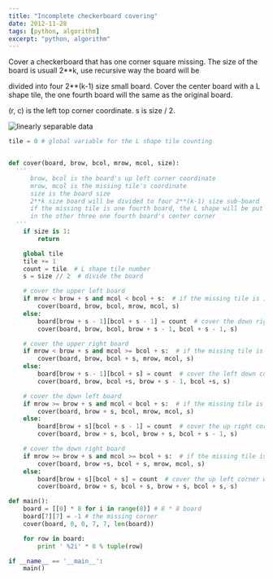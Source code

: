 ```yaml
---
title: "Incomplete checkerboard covering"
date: 2012-11-28
tags: [python, algorithm]
excerpt: "python, algorithm"
---
```


Cover a checkerboard that has one corner square missing. The size of the board is usuall 2**k, use recursive way the board will be

divided into four 2**(k-1) size small board. Cover the center board with a L shape tile, the one fourth board will the same as the original board.

(r, c) is the left top corner coordinate. s is size / 2.

<img src="{{ site.url }}{{ site.baseurl }}/images/old/checker_board.jpg" alt="linearly separable data">

```python
tile = 0 # global variable for the L shape tile counting


def cover(board, brow, bcol, mrow, mcol, size):
  '''
      brow, bcol is the board's up left corner coordinate
      mrow, mcol is the missing tile's coordinate
      size is the board size
      2**k size board will be divided to four 2**(k-1) size sub-board
      if the missing tile is one fourth board, the L shape will be put
      in the other three one fourth board's center corner
  '''
    if size is 1:
        return

    global tile
    tile += 1
    count = tile  # L shape tile number
    s = size // 2  # divide the board

    # cover the upper left board
    if mrow < brow + s and mcol < bcol + s:  # if the missing tile is in this square
        cover(board, brow, bcol, mrow, mcol, s)
    else:
        board[brow + s - 1][bcol + s - 1] = count  # cover the down right corner with L shape
        cover(board, brow, bcol, brow + s - 1, bcol + s - 1, s)

    # cover the upper right board
    if mrow < brow + s and mcol >= bcol + s:  # if the missing tile is in this square
        cover(board, brow, bcol + s, mrow, mcol, s)
    else:
        board[brow + s - 1][bcol + s] = count  # cover the left down corner with L shape
        cover(board, brow, bcol +s, brow + s - 1, bcol +s, s)

    # cover the down left board
    if mrow >= brow + s and mcol < bcol + s:  # if the missing tile is in this square
        cover(board, brow + s, bcol, mrow, mcol, s)
    else:
        board[brow + s][bcol + s - 1] = count  # cover the up right corner with L shape
        cover(board, brow + s, bcol, brow + s, bcol + s - 1, s)

    # cover the down right board
    if mrow >= brow + s and mcol >= bcol + s:  # if the missing tile is in this square
        cover(board, brow +s, bcol + s, mrow, mcol, s)
    else:
        board[brow + s][bcol + s] = count  # cover the up left corner with L shape
        cover(board, brow + s, bcol + s, brow + s, bcol + s, s)    

def main():
    board = [[0] * 8 for i in range(8)] # 8 * 8 board
    board[7][7] = -1 # the missing corner
    cover(board, 0, 0, 7, 7, len(board))

    for row in board:
        print ' %2i' * 8 % tuple(row)

if __name__ == '__main__':
    main()

```
